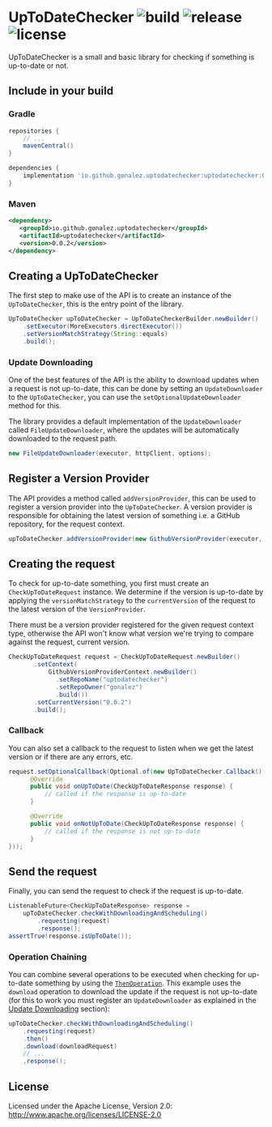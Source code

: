 UpToDateChecker ![build](https://github.com/gonalez/uptodatechecker/workflows/build/badge.svg) ![release](https://img.shields.io/github/release/gonalez/uptodatechecker.svg) ![license](https://img.shields.io/badge/License-Apache%202.0-blue.svg)
============================
UpToDateChecker is a small and basic library for checking if something is up-to-date or not.

## Include in your build

### Gradle

```gradle
repositories {
    // ...
    mavenCentral()
}

dependencies {
    implementation 'io.github.gonalez.uptodatechecker:uptodatechecker:0.0.2'
}
```

### Maven

```xml
<dependency>
   <groupId>io.github.gonalez.uptodatechecker</groupId>
   <artifactId>uptodatechecker</artifactId>
   <version>0.0.2</version>
</dependency>
```

## Creating a UpToDateChecker
The first step to make use of the API is to create an instance of 
the `UpToDateChecker`, this is the entry point of the library.

```java
UpToDateChecker upToDateChecker = UpToDateCheckerBuilder.newBuilder()
    .setExecutor(MoreExecutors.directExecutor())
    .setVersionMatchStrategy(String::equals)
    .build();
```

### Update Downloading
One of the best features of the API is the ability to download updates when a 
request is not up-to-date, this can be done by setting an `UpdateDownloader` to the
`UpToDateChecker`, you can use the `setOptionalUpdateDownloader` method for this.

The library provides a default implementation of the `UpdateDownloader` called 
`FileUpdateDownloader`, where the updates will be automatically downloaded to 
the request path.

```java
new FileUpdateDownloader(executor, httpClient, options);
```
## Register a Version Provider
The API provides a method called `addVersionProvider`, this can be used to register a version
provider into the `UpToDateChecker`. A version provider is responsible for obtaining the 
latest version of something i.e. a GitHub repository, for the request context. 
```java
upToDateChecker.addVersionProvider(new GithubVersionProvider(executor, httpClient));
```

## Creating the request
To check for up-to-date something, you first must create an `CheckUpToDateRequest` instance.
We determine if the version is up-to-date by applying the `versionMatchStrategy` to the
`currentVersion` of the request to the latest version of the `VersionProvider`.

There must be a version provider registered for the given request context type, otherwise the
API won't know what version we're trying to compare against the request, current version.

```java
CheckUpToDateRequest request = CheckUpToDateRequest.newBuilder()
       .setContext(
           GithubVersionProviderContext.newBuilder()
             .setRepoName("uptodatechecker")
             .setRepoOwner("gonalez")
             .build())
       .setCurrentVersion("0.0.2")
       .build();
```

### Callback
You can also set a callback to the request to listen when we get the latest version or if there are any errors, etc.

```java
request.setOptionalCallback(Optional.of(new UpToDateChecker.Callback() {
      @Override
      public void onUpToDate(CheckUpToDateResponse response) {
          // called if the response is up-to-date
      }

      @Override
      public void onNotUpToDate(CheckUpToDateResponse response) {
          // called if the response is not up-to-date
      }
}));
```

## Send the request
Finally, you can send the request to check if the request is up-to-date.

```java
ListenableFuture<CheckUpToDateResponse> response = 
    upToDateChecker.checkWithDownloadingAndScheduling()
        .requesting(request)
        .response();
assertTrue(response.isUpToDate());
```

### Operation Chaining
You can combine several operations to be executed when checking for up-to-date something by using the
[`ThenOperation`]. This example uses the `download` operation to download the update if the request is not up-to-date 
(for this to work you must register an `UpdateDownloader` as explained in the [Update Downloading](#update-downloading) section):

```java
upToDateChecker.checkWithDownloadingAndScheduling()
    .requesting(request)
    .then()
    .download(downloadRequest)
    // ...
    .response();
```

## License

Licensed under the Apache License, Version 2.0: http://www.apache.org/licenses/LICENSE-2.0

[`ThenOperation`]: https://github.com/gonalez/uptodatechecker/blob/master/src/main/java/io/github/gonalez/uptodatechecker/UpToDateChecker.java#L77
